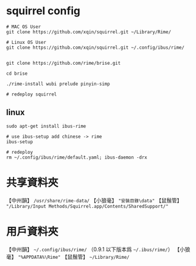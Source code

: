 # squirrel config

```
# MAC OS User
git clone https://github.com/xqin/squirrel.git ~/Library/Rime/

# Linux OS User
git clone https://github.com/xqin/squirrel.git ~/.config/ibus/rime/


git clone https://github.com/rime/brise.git

cd brise

./rime-install wubi prelude pinyin-simp

# redeploy squirrel

```

## linux

```
sudo apt-get install ibus-rime

# use ibus-setup add chinese -> rime
ibus-setup

# redeploy
rm ~/.config/ibus/rime/default.yaml; ibus-daemon -drx
```

# 共享資料夾

【中州韻】 `/usr/share/rime-data/`
【小狼毫】 `"安裝目錄\data"`
【鼠鬚管】 `"/Library/Input Methods/Squirrel.app/Contents/SharedSupport/"`


# 用戶資料夾


【中州韻】 `~/.config/ibus/rime/` （0.9.1 以下版本爲 `~/.ibus/rime/`）
【小狼毫】 `"%APPDATA%\Rime"`
【鼠鬚管】 `~/Library/Rime/`
